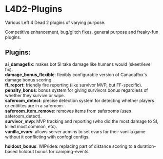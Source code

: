 L4D2-Plugins
============

Various Left 4 Dead 2 plugins of varying purpose.

Competitive enhancement, bug/glitch fixes, general purpose and freaky-fun plugins.

Plugins:
--------
<b>ai_damagefix</b>: makes bot SI take damage like humans would (skeet/level fix).<br />
<b>damage_bonus_flexible</b>: flexibly configurable version of CanadaRox's damage bonus scoring.<br />
<b>ff_report</b>: friendly fire reporting (like survivor MVP, but FF-specific).<br />
<b>penalty_bonus</b>: bonus system for giving survivors bonus regardless of whether they survive or wipe.<br />
<b>saferoom_detect</b>: precise detection system for detecting whether players or entitites are in a saferoom.<br />
<b>saferoom_item_remove</b>: removes items from saferooms (uses saferoom_detect).<br />
<b>survivor_mvp</b>: MVP tracking and reporting (who did the most damage to SI, killed most common, etc).<br />
<b>vanilla_cvars</b>: allows server admins to set cvars for their vanilla game without it conflicting with confogl configs.<br />

<b>holdout_bonus</b>: WIP/idea: replacing part of distance scoring to a duration-based holdout bonus for camping-events.<br />
